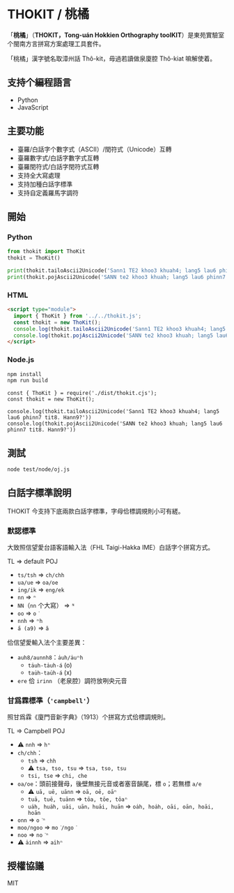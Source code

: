 # THOKIT / 桃橘

「**桃橘**」（**THOKIT，Tong-uán Hokkien Orthography toolKIT**）是東苑實驗室个閩南方言拼寫方案處理工具套件。

「桃橘」漢字號名取漳州話 Thô-kit，毋過若讀做泉廈腔 Thô-kiat 嘛解使着。

## 支持个編程語言

- Python
- JavaScript

## 主要功能

- 臺羅/白話字个數字式（ASCII）/閏符式（Unicode）互轉
- 臺羅數字式/白話字數字式互轉
- 臺羅閏符式/白話字閏符式互轉
- 支持全大寫處理
- 支持加種白話字標準
- 支持自定義羅馬字調符

## 開始

### Python

``` python
from thokit import ThoKit
thokit = ThoKit()

print(thokit.tailoAscii2Unicode('Sann1 TE2 khoo3 khuah4; lang5 lau6 phinn7 tit8. Hann9?'))
print(thokit.pojAscii2Unicode('SANN te2 khoo3 khuah; lang5 lau6 phinn7 tit8. Hann9?'))
```

### HTML

``` html
<script type="module">
  import { ThoKit } from '../../thokit.js';
  const thokit = new ThoKit();
  console.log(thokit.tailoAscii2Unicode('Sann1 TE2 khoo3 khuah4; lang5 lau6 phinn7 tit8. Hann9?'))
  console.log(thokit.pojAscii2Unicode('SANN te2 khoo3 khuah; lang5 lau6 phinn7 tit8. Hann9?'))
</script>
```

### Node.js

``` bash
npm install
npm run build
```

``` nodejs
const { ThoKit } = require('./dist/thokit.cjs');
const thokit = new ThoKit();

console.log(thokit.tailoAscii2Unicode('Sann1 TE2 khoo3 khuah4; lang5 lau6 phinn7 tit8. Hann9?'))
console.log(thokit.pojAscii2Unicode('SANN te2 khoo3 khuah; lang5 lau6 phinn7 tit8. Hann9?'))
```

## 測試

``` bash
node test/node/oj.js
```

## 白話字標準說明

THOKIT 今支持下底兩款白話字標準，字母佮標調規則小可有縒。

### 默認標準

大致照信望愛台語客語輸入法（FHL Taigi-Hakka IME）白話字个拼寫方式。

TL => default POJ

- `ts/tsh` => `ch/chh`
- `ua/ue` => `oa/oe`
- `ing/ik` => `eng/ek`
- `nn` => `ⁿ`
- `NN`（`nn` 个大寫） => `ᴺ`
- `oo` => `o͘`
- `nnh` => `ⁿh`
- `a̋ (a9)` => `ă`

佮信望愛輸入法个主要差異：

- `auh8/aunnh8`：`a̍uh/a̍uⁿh`
  - `ta̍uh-ta̍uh-á` (o)
  - `tau̍h-tau̍h-á` (x)
- `ere` 佮 `irinn` （老泉腔）調符放咧央元音

### 甘爲霖標準（`'campbell'`）

照甘爲霖《廈門音新字典》（1913）个拼寫方式佮標調規則。

TL => Campbell POJ

- ⚠️ `nnh` => `hⁿ`
- `ch/chh`：
  - `tsh` => `chh`
  - ⚠️ `tsa, tso, tsu` => `tsa, tso, tsu`
  - `tsi, tse` => `chi, che`
- `oa/oe`：頭前接聲母，後壁無接元音或者塞音韻尾，標 `o`；若無標 `a/e`
  - ⚠️ `uā, uē, uānn` => `oā, oē, oāⁿ`
  - `tuā, tuē, tuānn` => `tōa, tōe, tōaⁿ`
  - `ua̍h, hua̍h, uāi, uān，huāi, huān` => `oa̍h, hoa̍h, oāi, oān, hoāi, hoān`
- `onn` => `o͘ⁿ`
- `moo/ngoo` => `mo͘/ngo͘`
- `noo` => `no͘ⁿ`
- ⚠️ `a̍innh` => `ai̍hⁿ`

## 授權協議

MIT
